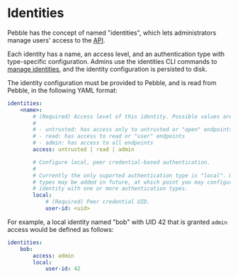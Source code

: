 # Identities

Pebble has the concept of named "identities", which lets administrators manage users' access to the [API](../explanation/api-and-clients.md).

Each identity has a name, an access level, and an authentication type with type-specific configuration. Admins use the identities CLI commands to [manage identities](../how-to/manage-identities.md), and the identity configuration is persisted to disk.

The identity configuration must be provided to Pebble, and is read from Pebble, in the following YAML format:

```yaml
identities:
    <name>:
        # (Required) Access level of this identity. Possible values are:
        #
        # - untrusted: has access only to untrusted or "open" endpoints
        # - read: has access to read or "user" endpoints
        # - admin: has access to all endpoints
        access: untrusted | read | admin

        # Configure local, peer credential-based authentication.
        #
        # Currently the only suported authentication type is "local". Other
        # types may be added in future, at which point you may configure an
        # identity with one or more authentication types.
        local:
            # (Required) Peer credential UID.
            user-id: <uid>
```

For example, a local identity named "bob" with UID 42 that is granted `admin` access would be defined as follows:

```yaml
identities:
    bob:
        access: admin
        local:
            user-id: 42
```
